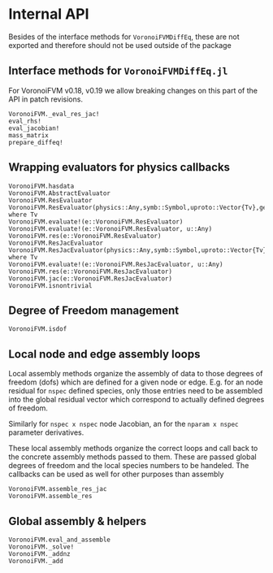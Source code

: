 # Internal API


Besides of the interface methods for `VoronoiFVMDiffEq`, these are not exported and therefore should not be used outside of the package

## Interface methods for `VoronoiFVMDiffEq.jl`
For VoronoiFVM v0.18, v0.19 we allow breaking changes on this part of the API in patch revisions.
```@docs
VoronoiFVM._eval_res_jac!
eval_rhs!
eval_jacobian!
mass_matrix
prepare_diffeq!
```


## Wrapping evaluators for physics callbacks
```@docs 
VoronoiFVM.hasdata
VoronoiFVM.AbstractEvaluator
VoronoiFVM.ResEvaluator
VoronoiFVM.ResEvaluator(physics::Any,symb::Symbol,uproto::Vector{Tv},geom::Any,nspec::Int) where Tv
VoronoiFVM.evaluate!(e::VoronoiFVM.ResEvaluator)
VoronoiFVM.evaluate!(e::VoronoiFVM.ResEvaluator, u::Any)
VoronoiFVM.res(e::VoronoiFVM.ResEvaluator)
VoronoiFVM.ResJacEvaluator
VoronoiFVM.ResJacEvaluator(physics::Any,symb::Symbol,uproto::Vector{Tv},geom::Any,nspec::Int) where Tv
VoronoiFVM.evaluate!(e::VoronoiFVM.ResJacEvaluator, u::Any)
VoronoiFVM.res(e::VoronoiFVM.ResJacEvaluator)
VoronoiFVM.jac(e::VoronoiFVM.ResJacEvaluator)
VoronoiFVM.isnontrivial
```

## Degree of Freedom management

```@docs 
VoronoiFVM.isdof
```
## Local node and edge assembly loops

Local assembly methods organize the assembly of data to those degrees of freedom (dofs) which are defined for a given node or edge.
E.g. for an node residual for `nspec` defined species, only those entries need to be assembled into the global residual vector which correspond to actually defined degrees of freedom. 

Similarly for  `nspec x nspec` node Jacobian, an for the `nparam x nspec` parameter derivatives.

These local assembly methods organize the correct loops and call back to the concrete assembly methods passed to them.
These are passed global degrees of freedom and the local species numbers to be handeled. The callbacks can be used as well for other purposes than assembly

```@docs 
VoronoiFVM.assemble_res_jac
VoronoiFVM.assemble_res
```


## Global assembly & helpers

```@docs 
VoronoiFVM.eval_and_assemble
VoronoiFVM._solve!
VoronoiFVM._addnz
VoronoiFVM._add
```


